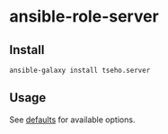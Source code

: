 # ansible-role-server

## Install
```
ansible-galaxy install tseho.server
```

## Usage
See [defaults](defaults/main.yml) for available options.
